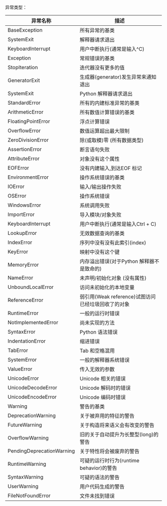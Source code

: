 异常类型：

| 异常名称           | 描述                                |
| ------------------ | ----------------------------------- |
| BaseException      | 所有异常的基类                      |
| SystemExit         | 解释器请求退出                      |
| KeyboardInterrupt  | 用户中断执行(通常是输入^C)          |
| Exception          | 常规错误的基类                      |
| StopIteration      | 迭代器没有更多的值                  |
| GeneratorExit      | 生成器(generator)发生异常来通知退出 |
| SystemExit         | Python 解释器请求退出               |
| StandardError      | 所有的内建标准异常的基类            |
| ArithmeticError    | 所有数值计算错误的基类              |
| FloatingPointError | 浮点计算错误                        |
| OverflowError      | 数值运算超出最大限制                |
| ZeroDivisionError  | 除(或取模)零 (所有数据类型)         |
| AssertionError     | 断言语句失败                        |
| AttributeError     | 对象没有这个属性                    |
| EOFError           | 没有内建输入,到达EOF 标记           |
| EnvironmentError   | 操作系统错误的基类                  |
| IOError            | 输入/输出操作失败                   |
| OSError            | 操作系统错误                        |
| WindowsError       | 系统调用失败                        |
| ImportError        | 导入模块/对象失败                   |
| KeyboardInterrupt | 用户中断执行(通常是输入Ctrl + C) |
| LookupError | 无效数据查询的基类 |
| IndexError | 序列中没有没有此索引(index) |
| KeyError | 映射中没有这个键 |
| MemoryError | 内存溢出错误(对于Python 解释器不是致命的) |
| NameError | 未声明/初始化对象 (没有属性) |
| UnboundLocalError | 访问未初始化的本地变量 |
| ReferenceError | 弱引用(Weak reference)试图访问已经垃圾回收了的对象 |
| RuntimeError | 一般的运行时错误 |
| NotImplementedError | 尚未实现的方法 |
| SyntaxError | Python 语法错误 |
| IndentationError | 缩进错误 |
| TabError | Tab 和空格混用 |
| SystemError | 一般的解释器系统错误 |
| ValueError          | 传入无效的参数                                     |
| UnicodeError        | Unicode 相关的错误                                 |
| UnicodeDecodeError  | Unicode 解码时的错误                               |
| UnicodeEncodeError  | Unicode 编码时错误                                 |
| Warning             | 警告的基类                                         |
| DeprecationWarning | 关于被弃用的特征的警告 |
| FutureWarning | 关于构造将来语义会有改变的警告 |
| OverflowWarning | 旧的关于自动提升为长整型(long)的警告 |
| PendingDeprecationWarning | 关于特性将会被废弃的警告 |
| RuntimeWarning | 可疑的运行时行为(runtime behavior)的警告 |
| SyntaxWarning | 可疑的语法的警告 |
| UserWarning | 用户代码生成的警告 |
| FileNotFoundError | 文件未找到错误 |

